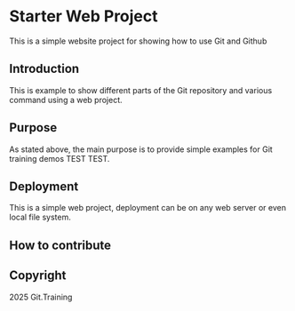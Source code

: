 # Starter Web Project

This is a simple website project for showing how to use Git and Github

## Introduction

This is example to show different parts of the Git repository and various command using a web project.

## Purpose

As stated above, the main purpose is to provide simple examples for Git training demos TEST TEST.

## Deployment

This is a simple web project, deployment can be on any web server or even local file system. 

## How to contribute

## Copyright

2025 Git.Training